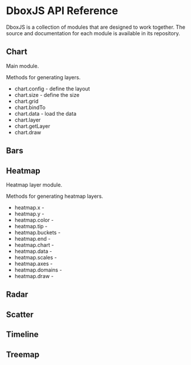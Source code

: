 # DboxJS API Reference

DboxJS is a collection of modules that are designed to work together. The source and documentation for each module is available in its repository.

## Chart

Main module.

Methods for generating layers.

* chart.config - define the layout
* chart.size - define the size
* chart.grid
* chart.bindTo
* chart.data - load the data
* chart.layer
* chart.getLayer
* chart.draw

## Bars

## Heatmap

Heatmap layer module.

Methods for generating heatmap layers.

* heatmap.x -
* heatmap.y -
* heatmap.color -
* heatmap.tip -
* heatmap.buckets -
* heatmap.end -
* heatmap.chart -
* heatmap.data -
* heatmap.scales -
* heatmap.axes -
* heatmap.domains -
* heatmap.draw -

## Radar

## Scatter

## Timeline

## Treemap
